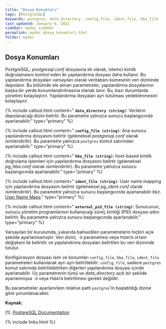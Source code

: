 ```yaml
---
title: "Dosya Konumları"
tags: [PostgreSQL]
keywords: postgres, data_directory, config_file, ident_file, hba_file
last_updated: January 6, 2021
sidebar: mydoc_sidebar
permalink: mydoc_dosya_konumlari.html
folder: mydoc
---
```


## Dosya Konumları

PostgreSQL; *postgresql.conf* dosyasına ek olarak, istemci kimlik doğrulamasını kontrol eden iki yapılandırma dosyası daha kullanır. Bu yapılandırma dosyaları varsayılan olarak veritabanı kümesinin veri dizininde depolanır. Bu bölümde ele alınan parametreler, yapılandırma dosyalarının başka bir yerde konumlandırılmasına olanak tanır. Bu, bazı durumlarda yönetimi kolaylaştırır. Yapılandırma dosyaları ayrı tutulması yedeklenmesini kolaylaşırır.

{% include callout.html content=" **`data_directory (string)`**: Verilerin depolanacağı dizini belirtir. Bu parametre yalnızca sunucu başlangıcında ayarlanabilir." type="primary" %}

{% include callout.html content=" **`config_file (string)`**: Ana sunucu yapılandırma dosyasını belirtir (geleneksel *postgresql.conf* olarak isimlendirilir). Bu parametre yalnızca `postgres` komut satırından ayarlanabilir." type="primary" %}

{% include callout.html content=" **`hba_file (string)`**: host-based kimlik doğrulama işlemleri için yapılandırma dosyasını belirtir (geleneksel *pg_hba.conf* olarak isimlendirilir). Bu parametre yalnızca sunucu başlangıcında ayarlanabilir." type="primary" %}

{% include callout.html content=" **`ident_file (string)`**: User name mapping için yapılandırma dosyasını belirtir (geleneksel *pg_ident.conf* olarak isimlendirilir). Bu parametre yalnızca sunucu başlangıcında ayarlanabilir bkz. [User Name Maps](https://www.postgresql.org/docs/current/auth-username-maps.html)." type="primary" %}

{% include callout.html content=" **`external_pid_file (string)`**: Sunucunun, sunucu yönetim programlarının kullanacağı süreç kimliği (PID) dosyası adını belirtir. Bu parametre yalnızca sunucu başlangıcında ayarlanabilir." type="primary" %}

Varsayılan bir kurulumda, yukarıda bahsedilen parametrelerin hiçbiri açık şekilde ayarlanmamıştır. Veri dizini, `-D` parametresi veya `PGDATA` ortam değişkeni ile belirtilir ve yapılandırma dosyaları belirtilen bu veri dizininde tutulur.

Konfigürasyon dosyası isim ve konumları `config_file`, `hba_file`, `ident_file` parametreleri kullanılarak ayrı ayrı belirtilebilir. `config_file`, sadece `postgres` komut satırında belirtilebilirken diğerleri yapılandırma dosyası içinde ayarlanabilir. Üç parametrenin tümü ve *data_directory* açık bir şekilde ayarlanmışsa `-D` veya `PGDATA` belirtilmesi gerekli değildir.

Bu parametreler ayarlanırken relative path `postgres`'in başlatıldığı dizine göre yorumlanacaktır.

**Kaynak:**

[1]. [PostgreSQL Documentation](https://www.postgresql.org/docs/current/runtime-config-file-locations.html)

{% include links.html %}
